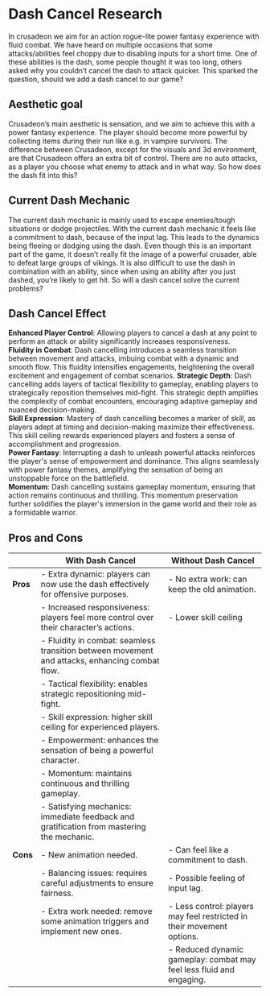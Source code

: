 # Dash Cancel Research
In crusadeon we aim for an action rogue-lite power fantasy experience with fluid combat. We have heard on multiple occasions that some attacks/abilities feel choppy due to disabling inputs for a short time. One of these abilities is the dash, some people thought it was too long, others asked why you couldn’t cancel the dash to attack quicker. This sparked the question, should we add a dash cancel to our game?

## Aesthetic goal
Crusadeon’s main aesthetic is sensation, and we aim to achieve this with a power fantasy experience. The player should become more powerful by collecting items during their run like e.g. in vampire survivors. The difference between Crusadeon, except for the visuals and 3d environment, are that Crusadeon offers an extra bit of control. There are no auto attacks, as a player you choose what enemy to attack and in what way. So how does the dash fit into this?

## Current Dash Mechanic
The current dash mechanic is mainly used to escape enemies/tough situations or dodge projectiles. With the current dash mechanic it feels like a commitment to dash, because of the input lag. This leads to the dynamics being fleeing or dodging using the dash. Even though this is an important part of the game, it doesn’t really fit the image of a powerful crusader, able to defeat large groups of vikings. It is also difficult to use the dash in combination with an ability, since when using an ability after you just dashed, you’re likely to get hit. So will a dash cancel solve the current problems?

## Dash Cancel Effect
**Enhanced Player Control**: Allowing players to cancel a dash at any point to perform an attack or ability significantly increases responsiveness.  
**Fluidity in Combat**: Dash cancelling introduces a seamless transition between movement and attacks, imbuing combat with a dynamic and smooth flow. This fluidity intensifies engagements, heightening the overall excitement and engagement of combat scenarios. 
**Strategic Depth**: Dash cancelling adds layers of tactical flexibility to gameplay, enabling players to strategically reposition themselves mid-fight. This strategic depth amplifies the complexity of combat encounters, encouraging adaptive gameplay and nuanced decision-making.  
**Skill Expression**: Mastery of dash cancelling becomes a marker of skill, as players adept at timing and decision-making maximize their effectiveness. This skill ceiling rewards experienced players and fosters a sense of accomplishment and progression.  
**Power Fantasy**: Interrupting a dash to unleash powerful attacks reinforces the player's sense of empowerment and dominance. This aligns seamlessly with power fantasy themes, amplifying the sensation of being an unstoppable force on the battlefield.  
**Momentum**: Dash cancelling sustains gameplay momentum, ensuring that action remains continuous and thrilling. This momentum preservation further solidifies the player's immersion in the game world and their role as a formidable warrior.  

## Pros and Cons
|                	| **With Dash Cancel**                                                                                       	| **Without Dash Cancel**                                             	  |
|-----------------|-------------------------------------------------------------------------------------------------------------|-------------------------------------------------------------------------|
| **Pros**       	| - Extra dynamic: players can now use the dash effectively for offensive purposes.                          	| - No extra work: can keep the old animation.                       	    |
|                	| - Increased responsiveness: players feel more control over their character’s actions.                     	| - Lower skill ceiling                                                                    	  |
|                	| - Fluidity in combat: seamless transition between movement and attacks, enhancing combat flow.             	|                                                                     	  |
|                	| - Tactical flexibility: enables strategic repositioning mid-fight.                                         	|                                                                     	  |
|                	| - Skill expression: higher skill ceiling for experienced players.                                          	|                                                                     	  |
|                	| - Empowerment: enhances the sensation of being a powerful character.                                       	|                                                                     	  |
|                	| - Momentum: maintains continuous and thrilling gameplay.                                                   	|                                                                     	  |
|                	| - Satisfying mechanics: immediate feedback and gratification from mastering the mechanic.                  	|                                                                     	  |
| **Cons**       	| - New animation needed.                                                                                    	| - Can feel like a commitment to dash.                               	  |
|                	| - Balancing issues: requires careful adjustments to ensure fairness.                                       	| - Possible feeling of input lag.                                    	  |
|                	| - Extra work needed: remove some animation triggers and implement new ones.                                	| - Less control: players may feel restricted in their movement options.  |
|                	|                                                                                                            	| - Reduced dynamic gameplay: combat may feel less fluid and engaging.	  |







